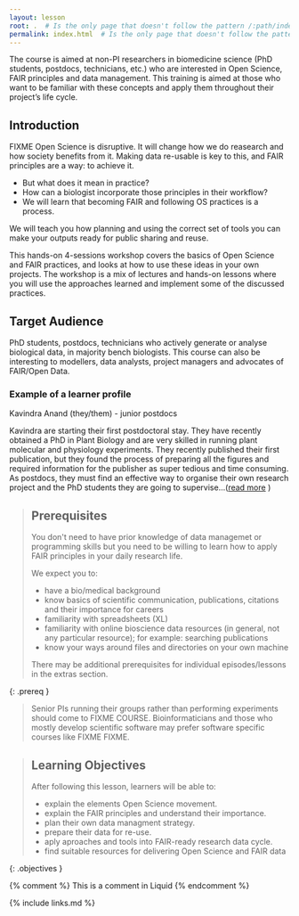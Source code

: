 ```yaml
---
layout: lesson
root: .  # Is the only page that doesn't follow the pattern /:path/index.html
permalink: index.html  # Is the only page that doesn't follow the pattern /:path/index.html
---
```


The course is aimed at non-PI researchers in biomedicine science (PhD students, postdocs, technicians, etc.) who are interested in Open Science, FAIR principles and data management. This training is aimed at those who want to be familiar with these concepts and apply them throughout their project’s life cycle. 

## Introduction
FIXME Open Science is disruptive. It will change how we do reasearch and how society benefits from it. Making data re-usable is key to this, and FAIR principles are a way: to achieve it.
* But what does it mean in practice?
* How can a biologist incorporate those principles in their workflow?
* We will learn that becoming FAIR and following OS practices is a process.

We will teach you how planning and using the correct set of tools you can make your outputs ready for public sharing and reuse. 

This hands-on 4-sessions workshop covers the basics of Open Science and FAIR practices,
and looks at how to use these ideas in your own projects. The workshop is a mix of lectures
and hands-on lessons where you will use the approaches learned and implement some of the discussed practices. 

## Target Audience

PhD students, postdocs, technicians who actively generate or analyse biological data, in majority bench biologists. 
This course can also be interesting to modellers, data analysts, project managers and advocates of FAIR/Open Data.

### Example of a learner profile

Kavindra Anand (they/them) - junior postdocs 

Kavindra are starting their first postdoctoral stay. They have recently obtained a PhD in Plant Biology and are very skilled in running plant molecular and physiology experiments. They recently published their first publication, but they found the process of preparing all the figures and required information for the publisher as super tedious and time consuming.
As postdocs, they must find an effective way to organise their own research project and the PhD students
they are going to supervise...([read more](./learners) ) 

  
> ## Prerequisites
>
> You don't need to have prior knowledge of data managemet or programming skills but you need to be willing to learn how to apply FAIR principles
> in your daily research life.
> 
> We expect you to:
> * have a bio/medical background
> * know basics of scientific communication, publications, citations and their importance for careers
> * familiarity with spreadsheets (XL)
> * familiarity with online bioscience data resources (in general, not any particular resource); for example: searching publications
> * know your ways around files and directories on your own machine 
> 
> There may be additional prerequisites for individual episodes/lessons in the extras section.
> 
{: .prereq }

> Senior PIs running their groups rather than performing experiments should come to FIXME COURSE. 
> Bioinformaticians and those who mostly develop scientific software may prefer software specific courses like FIXME FIXME.
  
> ## Learning Objectives
>
> After following this lesson, learners will be able to:
>
> * explain the elements Open Science movement. 
> * explain the FAIR principles and understand their importance. 
> * plan their own data managment strategy.
> * prepare their data for re-use.
> * aply aproaches and tools into FAIR-ready research data cycle.
> * find suitable resources for delivering Open Science and FAIR data
>
{: .objectives }


<!-- this is an html comment -->
{% comment %} This is a comment in Liquid {% endcomment %}


{% include links.md %}
